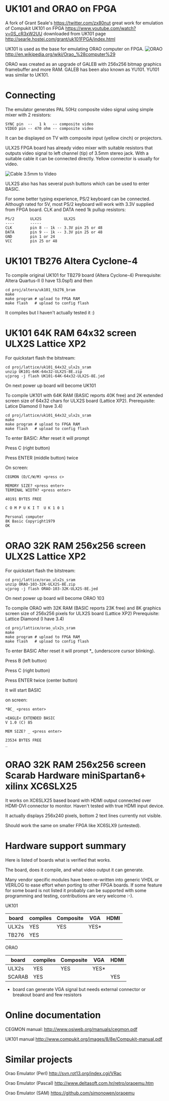 # UK101 and ORAO on FPGA

A fork of Grant Seale's https://twitter.com/zx80nut 
great work for emulation of Compukit UK101 on FPGA
https://www.youtube.com/watch?v=0S_cR3xW2UU
downloaded from UK101 page 
http://searle.hostei.com/grant/uk101FPGA/index.html

UK101 is used as the base for emulating ORAO computer on FPGA.
![ORAO](/pic/orao.jpg)
http://en.wikipedia.org/wiki/Orao_%28computer%29

ORAO was created as an upgrade of GALEB with 
256x256 bitmap graphics framebuffer and more RAM.
GALEB has been also known as YU101.
YU101 was similar to UK101.

# Connecting

The emulator generates PAL 50Hz composite video signal
using simple mixer with 2 resistors:

    SYNC pin  --   1 k   -- composite video
    VIDEO pin -- 470 ohm -- composite video

It can be displayed on TV with composite input (yellow cinch)
or projectors.

ULX2S FPGA board has already video mixer with suitable resistors
that outputs video signal to left channel (tip) of 3.5mm stereo jack. 
With a suitable cable it can be connected directly. 
Yellow connector is usually for video.

![Cable 3.5mm to Video](/pic/cable-3.5mm-video-cinch.jpg)

ULX2S also has has several push buttons which can be used to enter BASIC.

For some better typing experience, PS/2 keyboard can be connected.
Although rated for 5V, most PS/2 keyboard will work with 3.3V
supplied from FPGA board. CLK and DATA need 1k pullup resistors:

    PS/2       ULX2S          ULX2S
    ----       -----
    CLK        pin 8 -- 1k -- 3.3V pin 25 or 48
    DATA       pin 9 -- 1k -- 3.3V pin 25 or 48 
    GND        pin 1 or 24
    VCC        pin 25 or 48

# UK101 TB276 Altera Cyclone-4

To compile original UK101 for TB279 board (Altera Cyclone-4)
Prerequisite: Altera Quartus-II (I have 13.0sp1) and then

    cd proj/altera/uk101_tb276_bram
    make
    make program # upload to FPGA RAM
    make flash   # upload to config flash

It compiles but I haven't actually tested it :)

# UK101 64K RAM 64x32 screen ULX2S Lattice XP2

For quickstart flash the bitstream:

    cd proj/lattice/uk101_64x32_ulx2s_sram
    unzip UK101-64K-64x32-ULX2S-8E.zip
    ujprog -j flash UK101-64K-64x32-ULX2S-8E.jed

On next power up board will become UK101

To compile UK101 with 64K RAM (BASIC reports 40K free) 
and 2K extended screen size of 64x32 chars for ULX2S 
board (Lattice XP2).
Prerequisite: Latice Diamond (I have 3.4)

    cd proj/lattice/uk101_64x32_ulx2s_sram
    make
    make program # upload to FPGA RAM
    make flash   # upload to config flash

To enter BASIC:
After reset it will prompt

Press C (right button)

Press ENTER (middle button) twice

On screen:

    CEGMON (D/C/W/M) <press c>

    MEMORY SIZE? <press enter>
    TERMINAL WIDTH? <press enter>
    
    40191 BYTES FREE
    
    C O M P U K I T  U K 1 0 1
    
    Personal computer
    8K Basic Copyright1979
    OK

# ORAO 32K RAM 256x256 screen ULX2S Lattice XP2

For quickstart flash the bitstream:

    cd proj/lattice/orao_ulx2s_sram
    unzip ORAO-103-32K-ULX2S-8E.zip
    ujprog -j flash ORAO-103-32K-ULX2S-8E.jed

On next power up board will become ORAO 103

To compile ORAO with 32K RAM (BASIC reports 23K free) 
and 8K graphics screen size of 256x256 pixels for ULX2S 
board (Lattice XP2)
Prerequisite: Lattice Diamond (I have 3.4)

    cd proj/lattice/orao_ulx2s_sram
    make
    make program # upload to FPGA RAM
    make flash   # upload to config flash

To enter BASIC
After reset it will prompt *_ (underscore cursor blinking).

Press B (left button)

Press C (right button)

Press ENTER twice (center button)

It will start BASIC

on screen:

    *BC_ <press enter>

    >EAGLE< EXTENDED BASIC    
    V 1.0 (C) 85

    MEM SIZE? _ <press enter>

    23534 BYTES FREE
    _


# ORAO 32K RAM 256x256 screen Scarab Hardware miniSpartan6+ xilinx XC6SLX25

It works on XC6SLX25 based board with HDMI output connected
over HDMI-DVI connector to monitor. Haven't tested with true
HDMI input device.

It actually displays 256x240 pixels, bottom 2 text lines
currently not visible.

Should work the same on smaller FPGA like XC6SLX9 (untested).

# Hardware support summary

Here is listed of boards what is verified that works.

The board, does it compile, and what video output it
can generate.

Many vendor specific modules have been re-written into
generic VHDL or VERILOG to ease effort when porting
to other FPGA boards. If some feature for some board 
is not listed it probably can be supported with some 
programming and testing, contributions are very welcome :-).


UK101

board  | compiles | Composite | VGA  | HDMI
-------|----------|-----------|------|------
ULX2s  |   YES    |    YES    | YES* |
TB276  |   YES    |           |      |


ORAO

board  | compiles | Composite | VGA  | HDMI
-------|----------|-----------|------|------
ULX2s  |   YES    |    YES    | YES* |
SCARAB |   YES    |           |      | YES


* board can generate VGA signal but needs 
  external connector or breakout board and 
  few resistors


# Online documentation

CEGMON manual:
http://www.osiweb.org/manuals/cegmon.pdf

UK101 manual
http://www.compukit.org/images/8/8e/Compukit-manual.pdf

# Similar projects

Orao Emulator (Perl)
http://svn.rot13.org/index.cgi/VRac

Orao Emulator (Pascal)
http://www.deltasoft.com.hr/retro/oraoemu.htm

Orao Emulator (SAM)
https://github.com/simonowen/oraoemu
